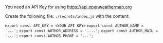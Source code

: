 You need an API Key for using https://api.openweathermap.org

Create the following file: `./secrets/index.js` with the content:

`export const API_KEY = <YOUR API KEY>`
`export const AUTHOR_NAME = '...';`
`export const AUTHOR_ADDRESS = '....';`
`export const AUTHOR_MAIL = '...';`
`export const AUTHOR_PHONE = '...';`